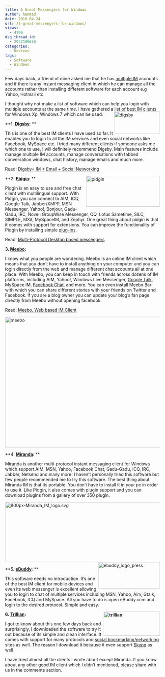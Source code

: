 ```yaml
---
title: 5 Great Messengers for Windows
author: hammad
date: 2010-04-24
url: /5-great-messengers-for-windows/
views:
  - 4196
dsq_thread_id:
  - 2947109650
categories:
  - Reviews
tags:
  - Software
  - Windows
---
```

Few days back, a friend of mine asked me that he has [multiple IM][1] accounts and if there is any instant messaging client in which he can manage all the accounts rather than installing different software for each account e.g Yahoo, Hotmail etc.

<!--more-->

I thought why not make a list of software which can help you login with multiple accounts at the same time. I have gathered a list of best IM clients for Windows Xp, Windows 7 which can be used.[<img class="wp-image-52366" style="margin-left: 0px;margin-right: 0px;border: 0px" src="http://cdn.devilsworkshop.org/files/2010/04/digsby_thumb.png" border="0" alt="digsby" width="149" height="71" align="right" />][2]

**1. **<a href="http://www.digsby.com/" onclick="_gaq.push(['_trackEvent', 'outbound-article', 'http://www.digsby.com/', 'Digsby']);" ><strong>Digsby</strong></a>**: **

This is one of the best IM clients I have used so far. It enables you to login to all the IM services and even social networks like Facebook, MySpace etc. I tried many different clients if someone asks me which one to use, I will definitely recommend Digsby. Main features include manage multiple IM accounts, manage conversations with tabbed conversation windows, chat history, manage emails and much more.

Read: [Digsby= IM + Email + Social Networking][3]

[<img style="margin-left: 0px;margin-right: 0px;border: 0px" src="http://cdn.devilsworkshop.org/files/2010/04/pidgin_thumb.png" border="0" alt="pidgin" width="240" height="100" align="right" />][4]

**2. **<a href="http://www.pidgin.im/" onclick="_gaq.push(['_trackEvent', 'outbound-article', 'http://www.pidgin.im/', 'Pidgin']);" ><strong>Pidgin</strong></a>**: **

Pidgin is an easy to use and free chat client with multilingual support. With Pidgin, you can connect to AIM, ICQ, Google Talk, Jabber/XMPP, MSN Messenger, Yahoo!, Bonjour, Gadu-Gadu, IRC, Novell GroupWise Messenger, QQ, Lotus Sametime, SILC, SIMPLE, MXit, MySpaceIM, and Zephyr. One great thing about pidgin is that it comes with support for extensions. You can improve the functionality of Pidgin by installing simple <a href="http://developer.pidgin.im/wiki/ThirdPartyPlugins" onclick="_gaq.push(['_trackEvent', 'outbound-article', 'http://developer.pidgin.im/wiki/ThirdPartyPlugins', 'plug-ins']);" >plug-ins</a>.

Read: [Multi-Protocol Desktop based messengers ][5]

**3. <a href="http://www.meebo.com/" onclick="_gaq.push(['_trackEvent', 'outbound-article', 'http://www.meebo.com/', 'Meebo']);" >Meebo</a>:**

I know what you people are wondering. Meebo is an online IM client which means that you don’t have to install anything on your computer and you can login directly from the web and manage different chat accounts all at one place. With Meebo, you can keep in touch with friends across dozens of IM platforms, including AIM, Yahoo!, Windows Live Messenger, [Google Talk][6], MySpace IM, [Facebook Chat][7], and more. You can even install Meebo Bar with which you can share different stories with your friends on Twitter and Facebook. If you are a blog owner you can update your blog’s fan page directly from Meebo without opening facebook.

Read: [Meebo, Web based IM Client][8]

<img style="float: none;margin-left: auto;margin-right: auto;border: 0px" src="http://cdn.devilsworkshop.org/files/2010/04/meebo.png" border="0" alt="meebo" width="555" height="424" />

**4. **<a href="http://www.miranda-im.org/" onclick="_gaq.push(['_trackEvent', 'outbound-article', 'http://www.miranda-im.org/', 'Miranda']);" ><strong>Miranda</strong></a>**: **

Miranda is another multi-protocol instant messaging client for Windows which support AIM, MSN, Yahoo, Facebook Chat, Gadu-Gadu, ICQ, IRC, Jabber, Netsend and many more. I haven’t personally tried this software but few people recommended me to try this software. The best thing about Miranda IM is that its portable. You don’t have to install it in your pc in order to use it. Like Pidgin, it also comes with plugin support and you can download plugins from a gallery of over 350 plugin.

[<img style="float: none;margin-left: auto;margin-right: auto;border: 0px" src="http://cdn.devilsworkshop.org/files/2010/04/800pxMiranda_IM_logo.svg_thumb.png" border="0" alt="800px-Miranda_IM_logo.svg" width="520" height="195" />][9]<img style="margin-left: 0px;margin-right: 0px;border: 0px" src="http://cdn.devilsworkshop.org/files/2010/04/ebuddy_logo_press.gif" border="0" alt="ebuddy_logo_press" width="201" height="86" align="right" />

**5. **<a href="http://www.ebuddy.com/" onclick="_gaq.push(['_trackEvent', 'outbound-article', 'http://www.ebuddy.com/', 'eBuddy']);" ><strong>eBuddy</strong></a>**: **

This software needs no introduction. It’s one of the best IM client for mobile devices and even its web messenger is excellent allowing you to login to chat of multiple services including MSN, Yahoo, Aim, Gtalk, Facebook, ICQ and MySpace. All you have to do is open eBuddy.com and login to the desired protocol. Simple and easy.

**6.<img style="margin-left: 0px;margin-right: 0px;border: 0px" src="http://cdn.devilsworkshop.org/files/2010/04/trillian.png" border="0" alt="trillian" width="183" height="78" align="right" /> <a href="http://www.trillian.im/learn/" onclick="_gaq.push(['_trackEvent', 'outbound-article', 'http://www.trillian.im/learn/', 'Trillian']);" >Trillian</a>:**

I got to know about this one few days back and surprisingly, I downloaded the software to try it out because of its simple and clean interface. It comes with support for many protocols and [social bookmarking/networking][10] sites as well. The reason I download it because it even support [Skype][11] as well.

I have tried almost all the clients I wrote about except Miranda. If you know about any other good IM client which I didn’t mentioned, please share with us in the comments section.

 [1]: http://devilsworkshop.org/digsby-im-email-social-networks-recommended-app/ "multiple IM"
 [2]: http://cdn.devilsworkshop.org/files/2010/04/digsby.png
 [3]: http://devilsworkshop.org/digsby-im-email-social-networks-recommended-app/ "Digsby= IM + Email + Social Networking"
 [4]: http://cdn.devilsworkshop.org/files/2010/04/pidgin.png
 [5]: http://devilsworkshop.org/review-multi-protocol-messengers-pc-based/ "Multi-Protocol Desktop based messengers "
 [6]: http://devilsworkshop.org/googletalk-integrated-finally-with-orkut/ "Google Talk"
 [7]: http://devilsworkshop.org/facebook-chat-is-live-now/ "Facebook Chat"
 [8]: http://devilsworkshop.org/review-meebo-web-based-im-client/ "Meebo, Web based IM Client"
 [9]: http://cdn.devilsworkshop.org/files/2010/04/800pxMiranda_IM_logo.svg_.png
 [10]: http://devilsworkshop.org/5-best-social-bookmarkingnetworking-wordpress-plugins/ "social bookmarking/networking "
 [11]: http://devilsworkshop.org/home-surveillance-through-skype/ "Skype"
